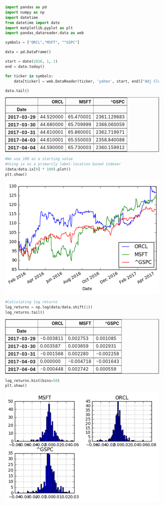 

```python
import pandas as pd
import numpy as np
import datetime
from datetime import date
import matplotlib.pyplot as plt
import pandas_datareader.data as web
```


```python
symbols = ["ORCL","MSFT", "^GSPC"]
```


```python
data = pd.DataFrame()
```


```python
start = date(2016, 1, 1)
end = date.today()
```


```python
for ticker in symbols:
    data[ticker] = web.DataReader(ticker, 'yahoo', start, end)["Adj Close"]
```


```python
data.tail()
```




<div>
<table border="1" class="dataframe">
  <thead>
    <tr style="text-align: right;">
      <th></th>
      <th>ORCL</th>
      <th>MSFT</th>
      <th>^GSPC</th>
    </tr>
    <tr>
      <th>Date</th>
      <th></th>
      <th></th>
      <th></th>
    </tr>
  </thead>
  <tbody>
    <tr>
      <th>2017-03-29</th>
      <td>44.520000</td>
      <td>65.470001</td>
      <td>2361.129883</td>
    </tr>
    <tr>
      <th>2017-03-30</th>
      <td>44.680000</td>
      <td>65.709999</td>
      <td>2368.060059</td>
    </tr>
    <tr>
      <th>2017-03-31</th>
      <td>44.610001</td>
      <td>65.860001</td>
      <td>2362.719971</td>
    </tr>
    <tr>
      <th>2017-04-03</th>
      <td>44.610001</td>
      <td>65.550003</td>
      <td>2358.840088</td>
    </tr>
    <tr>
      <th>2017-04-04</th>
      <td>44.590000</td>
      <td>65.730003</td>
      <td>2360.159912</td>
    </tr>
  </tbody>
</table>
</div>




```python
#We use 100 as a starting value
#Using ix as a primarily label-location based indexer
(data/data.ix[0] * 100).plot()
plt.show()
```


![png](output_6_0.png)



```python
#Calculating log returns
log_returns = np.log(data/data.shift(1))
log_returns.tail()
```




<div>
<table border="1" class="dataframe">
  <thead>
    <tr style="text-align: right;">
      <th></th>
      <th>ORCL</th>
      <th>MSFT</th>
      <th>^GSPC</th>
    </tr>
    <tr>
      <th>Date</th>
      <th></th>
      <th></th>
      <th></th>
    </tr>
  </thead>
  <tbody>
    <tr>
      <th>2017-03-29</th>
      <td>-0.003811</td>
      <td>0.002753</td>
      <td>0.001085</td>
    </tr>
    <tr>
      <th>2017-03-30</th>
      <td>0.003587</td>
      <td>0.003659</td>
      <td>0.002931</td>
    </tr>
    <tr>
      <th>2017-03-31</th>
      <td>-0.001568</td>
      <td>0.002280</td>
      <td>-0.002258</td>
    </tr>
    <tr>
      <th>2017-04-03</th>
      <td>0.000000</td>
      <td>-0.004718</td>
      <td>-0.001643</td>
    </tr>
    <tr>
      <th>2017-04-04</th>
      <td>-0.000448</td>
      <td>0.002742</td>
      <td>0.000559</td>
    </tr>
  </tbody>
</table>
</div>




```python
log_returns.hist(bins=50)
plt.show()
```


![png](output_8_0.png)



```python

```
